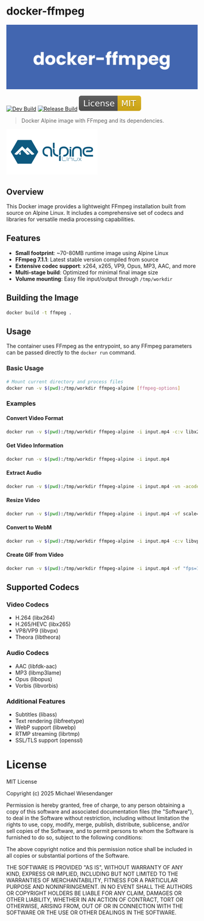 # docker-ffmpeg

![](./docs/docker_ffmpeg.png)

[![Dev Build](https://github.com/RagedUnicorn/docker-ffmpeg/actions/workflows/docker_dev.yml/badge.svg)](https://github.com/RagedUnicorn/docker-ffmpeg/actions/workflows/docker_dev.yml)
[![Release Build](https://github.com/RagedUnicorn/docker-ffmpeg/actions/workflows/docker_release.yml/badge.svg)](https://github.com/RagedUnicorn/docker-ffmpeg/actions/workflows/docker_release.yml)
![License: MIT](docs/license_badge.svg)

> Docker Alpine image with FFmpeg and its dependencies.

![](./docs/alpine_linux_logo.svg)

## Overview

This Docker image provides a lightweight FFmpeg installation built from source on Alpine Linux. It includes a comprehensive set of codecs and libraries for versatile media processing capabilities.

## Features

- **Small footprint**: ~70-80MB runtime image using Alpine Linux
- **FFmpeg 7.1.1**: Latest stable version compiled from source
- **Extensive codec support**: x264, x265, VP9, Opus, MP3, AAC, and more
- **Multi-stage build**: Optimized for minimal final image size
- **Volume mounting**: Easy file input/output through `/tmp/workdir`

## Building the Image

```bash
docker build -t ffmpeg .
```

## Usage

The container uses FFmpeg as the entrypoint, so any FFmpeg parameters can be passed directly to the `docker run` command.

### Basic Usage

```bash
# Mount current directory and process files
docker run -v $(pwd):/tmp/workdir ffmpeg-alpine [ffmpeg-options]
```

### Examples

#### Convert Video Format
```bash
docker run -v $(pwd):/tmp/workdir ffmpeg-alpine -i input.mp4 -c:v libx264 -c:a aac output.mp4
```

#### Get Video Information
```bash
docker run -v $(pwd):/tmp/workdir ffmpeg-alpine -i input.mp4
```

#### Extract Audio
```bash
docker run -v $(pwd):/tmp/workdir ffmpeg-alpine -i input.mp4 -vn -acodec mp3 output.mp3
```

#### Resize Video
```bash
docker run -v $(pwd):/tmp/workdir ffmpeg-alpine -i input.mp4 -vf scale=1280:720 output.mp4
```

#### Convert to WebM
```bash
docker run -v $(pwd):/tmp/workdir ffmpeg-alpine -i input.mp4 -c:v libvpx -c:a libvorbis output.webm
```

#### Create GIF from Video
```bash
docker run -v $(pwd):/tmp/workdir ffmpeg-alpine -i input.mp4 -vf "fps=10,scale=320:-1" output.gif
```

## Supported Codecs

### Video Codecs
- H.264 (libx264)
- H.265/HEVC (libx265)
- VP8/VP9 (libvpx)
- Theora (libtheora)

### Audio Codecs
- AAC (libfdk-aac)
- MP3 (libmp3lame)
- Opus (libopus)
- Vorbis (libvorbis)

### Additional Features
- Subtitles (libass)
- Text rendering (libfreetype)
- WebP support (libwebp)
- RTMP streaming (librtmp)
- SSL/TLS support (openssl)

# License

MIT License

Copyright (c) 2025 Michael Wiesendanger

Permission is hereby granted, free of charge, to any person obtaining
a copy of this software and associated documentation files (the
"Software"), to deal in the Software without restriction, including
without limitation the rights to use, copy, modify, merge, publish,
distribute, sublicense, and/or sell copies of the Software, and to
permit persons to whom the Software is furnished to do so, subject to
the following conditions:

The above copyright notice and this permission notice shall be
included in all copies or substantial portions of the Software.

THE SOFTWARE IS PROVIDED "AS IS", WITHOUT WARRANTY OF ANY KIND,
EXPRESS OR IMPLIED, INCLUDING BUT NOT LIMITED TO THE WARRANTIES OF
MERCHANTABILITY, FITNESS FOR A PARTICULAR PURPOSE AND
NONINFRINGEMENT. IN NO EVENT SHALL THE AUTHORS OR COPYRIGHT HOLDERS BE
LIABLE FOR ANY CLAIM, DAMAGES OR OTHER LIABILITY, WHETHER IN AN ACTION
OF CONTRACT, TORT OR OTHERWISE, ARISING FROM, OUT OF OR IN CONNECTION
WITH THE SOFTWARE OR THE USE OR OTHER DEALINGS IN THE SOFTWARE.
